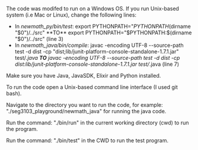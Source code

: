 The code was modifed to run on a Windows OS. If you run Unix-based system (i.e Mac or Linux), change the following lines:
- In *newmath_py/bin/test*: export PYTHONPATH="$PYTHONPATH$(dirname "$0")/../src" **TO** export PYTHONPATH="$PYTHONPATH:$(dirname "$0")/../src" (line 3)
- In *newmath_java/bin/compile*: javac -encoding UTF-8 --source-path test -d dist -cp "dist;lib/junit-platform-console-standalone-1.7.1.jar" test/*.java **TO** javac -encoding UTF-8 --source-path test -d dist -cp dist:lib/junit-platform-console-standalone-1.7.1.jar test/*.java (line 7)

Make sure you have Java, JavaSDK, Elixir and Python installed.

To run the code open a Unix-based command line interface (I used git bash).

Navigate to the directory you want to run the code, for example: "./seg3103_playground/newmath_java"  for running the java code.

Run the command: "./bin/run" in the current working directory (cwd) to run the program.

Run the command: "./bin/test" in the CWD to run the test program.